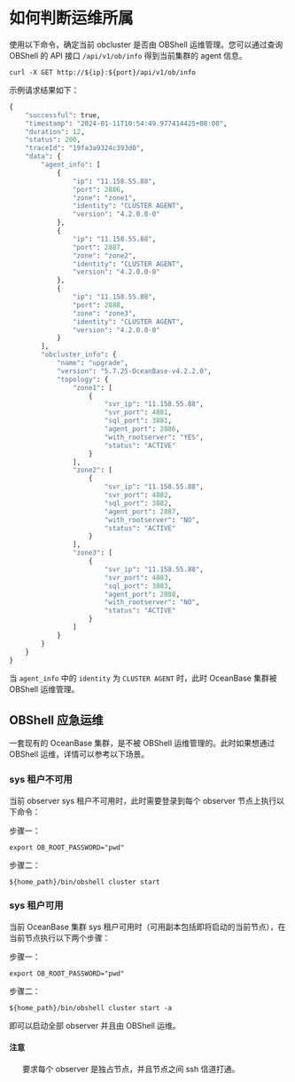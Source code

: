 # 如何判断运维所属

使用以下命令，确定当前 obcluster 是否由 OBShell 运维管理。您可以通过查询 OBShell 的 API 接口 `/api/v1/ob/info` 得到当前集群的 agent 信息。

```shell
curl -X GET http://${ip}:${port}/api/v1/ob/info
```

示例请求结果如下：

```python
{
    "successful": true,
    "timestamp": "2024-01-11T10:54:49.977414425+08:00",
    "duration": 12,
    "status": 200,
    "traceId": "19fa3a9324c393d0",
    "data": {
        "agent_info": [
            {
                "ip": "11.158.55.88",
                "port": 2886,
                "zone": "zone1",
                "identity": "CLUSTER AGENT",
                "version": "4.2.0.0-0"
            },
            {
                "ip": "11.158.55.88",
                "port": 2887,
                "zone": "zone2",
                "identity": "CLUSTER AGENT",
                "version": "4.2.0.0-0"
            },
            {
                "ip": "11.158.55.88",
                "port": 2888,
                "zone": "zone3",
                "identity": "CLUSTER AGENT",
                "version": "4.2.0.0-0"
            }
        ],
        "obcluster_info": {
            "name": "upgrade",
            "version": "5.7.25-OceanBase-v4.2.2.0",
            "topology": {
                "zone1": [
                    {
                        "svr_ip": "11.158.55.88",
                        "svr_port": 4881,
                        "sql_port": 3881,
                        "agent_port": 2886,
                        "with_rootserver": "YES",
                        "status": "ACTIVE"
                    }
                ],
                "zone2": [
                    {
                        "svr_ip": "11.158.55.88",
                        "svr_port": 4882,
                        "sql_port": 3882,
                        "agent_port": 2887,
                        "with_rootserver": "NO",
                        "status": "ACTIVE"
                    }
                ],
                "zone3": [
                    {
                        "svr_ip": "11.158.55.88",
                        "svr_port": 4883,
                        "sql_port": 3883,
                        "agent_port": 2888,
                        "with_rootserver": "NO",
                        "status": "ACTIVE"
                    }
                ]
            }
        }
    }
}
```

当 `agent_info` 中的 `identity` 为 `CLUSTER AGENT` 时，此时 OceanBase 集群被 OBShell 运维管理。

## OBShell 应急运维

一套现有的 OceanBase 集群，是不被 OBShell 运维管理的。此时如果想通过 OBShell 运维，详情可以参考以下场景。

### sys 租户不可用

当前 observer sys 租户不可用时，此时需要登录到每个 observer 节点上执行以下命令：

步骤一：

```shell
export OB_ROOT_PASSWORD="pwd"
```

步骤二：

```shell
${home_path}/bin/obshell cluster start
```

### sys 租户可用

当前 OceanBase 集群 sys 租户可用时（可用副本包括即将启动的当前节点），在当前节点执行以下两个步骤：

步骤一：

```shell
export OB_ROOT_PASSWORD="pwd"
```

步骤二：

```shell
${home_path}/bin/obshell cluster start -a
```

即可以启动全部 observer 并且由 OBShell 运维。


<main id="notice" type='notice'>
<h4>注意</h4>
<ul>
要求每个 observer 是独占节点，并且节点之间 ssh 信道打通。
</ul>
</main>
